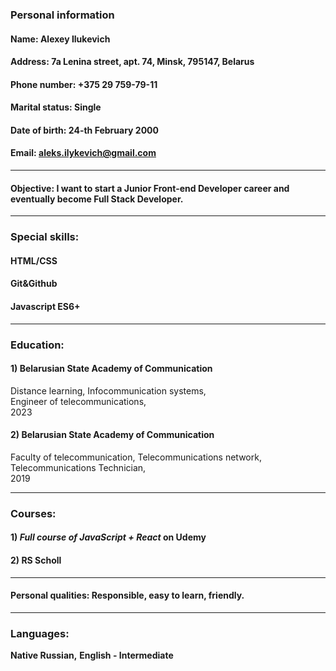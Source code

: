### Personal information ###
  #### Name: Alexey Ilukevich ####
  #### Address: 7a Lenina street, apt. 74, Minsk, 795147, Belarus ####
  #### Phone number: +375 29 759-79-11 ####
  #### Marital status: Single ####
  #### Date of birth: 24-th February 2000 ####
  #### Email: aleks.ilykevich@gmail.com ####
***
#### **Objective**: I want to start a Junior Front-end Developer career and eventually become Full Stack Developer. ####
***
### **Special skills**: ###
  #### HTML/CSS ####
  #### Git&Github ####
  #### Javascript ES6+ ####
***
### **Education**: ###
  #### **1)** Belarusian State Academy of Communication ####
 Distance learning,
 Infocommunication systems,  
 Engineer of telecommunications,  
 2023 
  #### **2)** Belarusian State Academy of Communication ####
 Faculty of telecommunication, 
 Telecommunications network,  
 Telecommunications Technician,  
 2019 
***
### **Courses**: ###
#### **1)** *Full course of JavaScript + React* on Udemy ####
#### **2)** RS Scholl ####
***
#### **Personal qualities**: Responsible, easy to learn, friendly. ####
***
### **Languages:** ###
 **Native Russian,**
 **English - Intermediate** 

